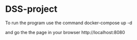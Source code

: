 # DSS-project
To run the program use the command
docker-compose up -d

and go the the page in your browser
http://localhost:8080